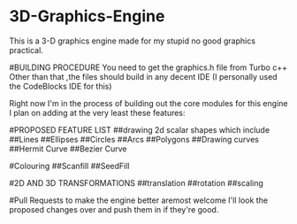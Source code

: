 # 3D-Graphics-Engine
This is a 3-D graphics engine made for my stupid no good graphics practical.

#BUILDING PROCEDURE
You need to get the graphics.h file from Turbo c++
Other than that ,the files should build in any decent IDE
(I personally used the CodeBlocks IDE for this)



Right now I'm in the process of building out the core modules for this engine
I plan on adding at the very least these features:

#PROPOSED FEATURE LIST
##drawing 2d scalar shapes which include
##Lines
##Ellipses
##Circles
##Arcs
##Polygons
##Drawing curves
##Hermit Curve
##Bezier Curve



#Colouring
##Scanfill
##SeedFill

#2D AND 3D TRANSFORMATIONS
##translation
##rotation 
##scaling

#Pull Requests to make the engine better aremost welcome
I'll look the proposed changes over and push them in if they're good.
